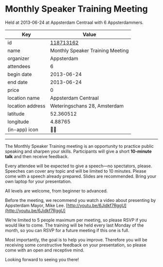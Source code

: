 # Monthly Speaker Training Meeting
Held at 2013-06-24 at Appsterdam Centraal with 6 Appsterdammers.
        
|Key|Value
|---|---|
|id|[118713162](https://www.meetup.com/appsterdam/events/118713162/)|
|name|Monthly Speaker Training Meeting|
|organizer|Appsterdam|
|attendees|6|
|begin date|2013-06-24|
|end date|2013-06-24|
|price|0|
|location name|Appsterdam Centraal|
|location address|Weteringschans 28, Amsterdam|
|latitude|52.360512|
|longitude|4.88765|
|(in-app) icon|🧑‍🏫|

---

The Monthly Speaker Training meeting is an opportunity to practice public speaking and sharpen your skills. Participants will give a short **10-minute talk** and then receive feedback.

Every attendee will be expected to give a speech—no spectators, please. Speeches can cover any topic and will be limited to 10 minutes. Please come with a speech already prepared. Slides are recommended. Bring your own laptop for your presentation.

All levels are welcome, from beginner to advanced.

Before the meeting, we recommend you watch a video about presenting by Appsterdam Mayor, Mike Lee. [http://youtu.be/6Jidkf7RggU](http://youtu.be/6Jidkf7RggU)

We’re limited to 5 people maximum per meeting, so please RSVP if you would like to come. The training will be held every last Monday of the month, so you can RSVP for a future meeting if this one is full.

Most importantly, the goal is to help you improve. Therefore you will be receiving some constructive feedback on your presentation, so please come with an open and receptive mind.

Looking forward to seeing you there!

 


